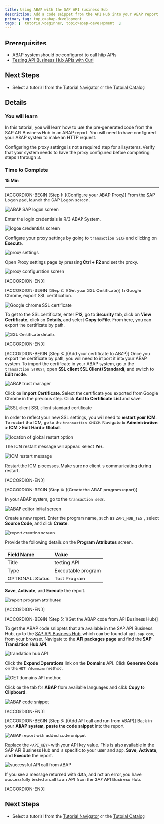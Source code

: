 ```yaml
---
title: Using ABAP with the SAP API Business Hub
description: Add a code snippet from the API Hub into your ABAP report.
primary_tag: topic>abap-development
tags: [  tutorial>beginner, topic>abap-development  ]
---
```


## Prerequisites  
 - ABAP system should be configured to call http APIs
 - [Testing API Business Hub APIs with Curl](https://www.sap.com/developer/tutorials/hcp-abh-test-locally.html)


## Next Steps
 - Select a tutorial from the [Tutorial Navigator](https://www.sap.com/developer/tutorial-navigator.html) or the [Tutorial Catalog](https://www.sap.com/developer/tutorials.html)

## Details
### You will learn  
In this tutorial, you will learn how to use the pre-generated code from the SAP API Business Hub in an ABAP report. You will need to have configured your ABAP system to make an HTTP request.

Configuring the proxy settings is not a required step for all systems. Verify that your system needs to have the proxy configured before completing steps 1 through 3.

### Time to Complete
**15 Min**

---

[ACCORDION-BEGIN [Step 1: ](Configure your ABAP Proxy)]
From the SAP Logon pad, launch the SAP Logon screen.

![ABAP SAP logon screen](1-39.png)

Enter the login credentials in R/3 ABAP System.

![logon credentials screen](2-31.png)

Configure your proxy settings by going to `transaction SICF` and clicking on **Execute**.

![proxy settings](3-40.png)

Open Proxy settings page by pressing **Ctrl + F2** and set the proxy.

![proxy configuration screen](4-26.png)


[ACCORDION-END]

[ACCORDION-BEGIN [Step 2: ](Get your SSL Certificate)]
In Google Chrome, export SSL certification.

![Google chrome SSL certificate](5-18.png)

To get to the SSL certificate, enter **F12**, go to **Security** tab, click on **View Certificate**, click on **Details**, and select **Copy to File**. From here, you can export the certificate by path.

![SSL Certificate details](6-18.png)


[ACCORDION-END]

[ACCORDION-BEGIN [Step 3: ](Add your certificate to ABAP)]
Once you export the certificate by path, you will need to import it into your ABAP system. To import the certificate in your ABAP system, go to the `transaction STRUST`, open **SSL client SSL Client (Standard)**, and switch to **Edit mode**.

![ABAP trust manager](7-15.png)

Click on **Import Certificate**. Select the certificate you exported from Google Chrome in the previous step. Click **Add to Certificate List** and save.

![SSL client SSL client standard certificate](8-13.png)

In order to reflect your new SSL settings, you will need to **restart your ICM**. To restart the ICM, go to the `transaction SMICM`. Navigate to **Administration > ICM > Exit Hard > Global**.

![location of global restart option](9-14.png)

The ICM restart message will appear. Select **Yes**.

![ICM restart message](10-13.png)

Restart the ICM processes. Make sure no client is communicating during restart.


[ACCORDION-END]

[ACCORDION-BEGIN [Step 4: ](Create the ABAP program report)]

In your ABAP system, go to the `transaction se38`.

![ABAP editor initial screen](11-10.png)

Create a new report. Enter the program name, such as `ZAPI_HUB_TEST`, select **Source Code**, and click **Create**.

![report creation screen](12-11.png)

Provide the following details on the **Program Attributes** screen.

| Field Name | Value |
|:--------|:--------|
| Title | testing API |
| Type | Executable program |
| OPTIONAL: Status | Test Program |

**Save**, **Activate**, and **Execute** the report.

![report program attributes](13-10.png)


[ACCORDION-END]


[ACCORDION-BEGIN [Step 5: ](Get the ABAP code from API Business Hub)]

To get the ABAP code snippets that are available in the SAP API Business Hub, go to the [SAP API Business Hub](https://api.sap.com), which can be found at `api.sap.com`, from your browser. Navigate to the **API packages page** and find the **SAP Translation Hub API**.

![translation hub API](14-6.png)

Click the **Expand Operations** link on the **Domains** API. Click **Generate Code** on the `GET /domains` method.

![GET domains API method](15-6.png)

Click on the tab for **ABAP** from available languages and click **Copy to Clipboard**.

![ABAP code snippet](16-5.png)


[ACCORDION-END]

[ACCORDION-BEGIN [Step 6: ](Add API call and run from ABAP)]
Back in your **ABAP system**, **paste the code snippet** into the report.

![ABAP report with added code snippet](17-5.png)

Replace the `<API_KEY>` with your API key value. This is also available in the SAP API Business Hub and is specific to your user and app. **Save**, **Activate**, and **Execute** the report.

![successful API call from ABAP](18-6.png)

If you see a message returned with data, and not an error, you have successfully tested a call to an API from the SAP API Business Hub.


[ACCORDION-END]


## Next Steps
- Select a tutorial from the [Tutorial Navigator](https://www.sap.com/developer/tutorial-navigator.html) or the [Tutorial Catalog](https://www.sap.com/developer/tutorials.html)
